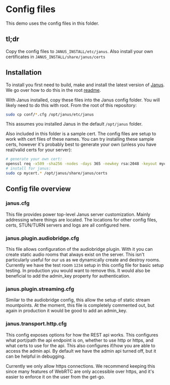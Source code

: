 # Config files

This demo uses the config files in this folder.

## tl;dr

Copy the config files to `JANUS_INSTALL/etc/janus`. Also install your own certificates in `JANUS_INSTALL/share/janus/certs`

## Installation

To install you first need to build, make and install the latest version of [Janus](https://github.com/meetecho/janus-gateway). We go over how to do this in the root [readme](../README.md).

With Janus installed, copy these files into the Janus config folder. You will likely need to do this with root. From the root of this repository:
```bash
sudo cp conf/*.cfg /opt/janus/etc/janus 
```
This assumes you installed Janus in the default `/opt/janus` folder.


Also included in this folder is a sample cert. The config files are setup to work with cert files of these names. You can try installing these sample certs, however it's probably best to generate your own (unless you have real/valid certs for your server):

```bash
# generate your own cert:
openssl req -x509 -sha256 -nodes -days 365 -newkey rsa:2048 -keyout mycert.key -out mycert.pem
# install for janus:
sudo cp mycert.* /opt/janus/share/janus/certs
```

## Config file overview

### janus.cfg

This file provides power top-level Janus server customization. Mainly addressing where things are located. The locations for other config files, certs, STUN/TURN servers and logs are all configured here.

### janus.plugin.audiobridge.cfg

This file allows configuration of the audiobridge plugin. With it you can create static audio rooms that always exist on the server. This isn't particularly useful for our us as we dynamically create and destroy rooms. Currently we have the test room `1234` setup in this config file for basic setup testing. In production you would want to remove this. It would also be beneficial to add the admin_key property for authentication.

### janus.plugin.streaming.cfg

Similar to the audiobridge config, this allow the setup of static stream mountpoints. At the moment, this file is completely commented out, but again in production it would be good to add an admin_key.

### janus.transport.http.cfg

This config exposes options for how the REST api works. This configures what port/path the api endpoint is on, whether to use http or https, and what certs to use for the api. This also configures if/how you are able to access the admin api. By default we have the admin api turned off, but it can be helpful in debugging. 

Currently we only allow https connections. We recommend keeping this since many features of WebRTC are only accessible over https, and it's easier to enforce it on the user from the get-go.

